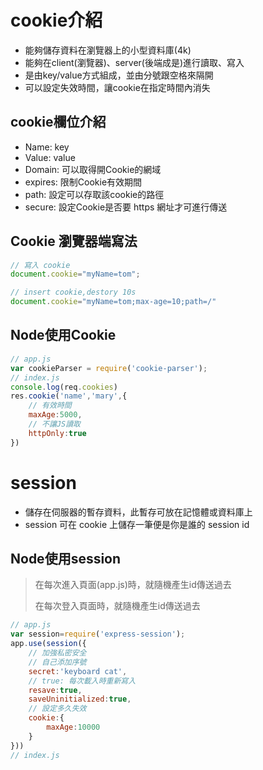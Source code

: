 # cookie介紹
* 能夠儲存資料在瀏覽器上的小型資料庫(4k)
* 能夠在client(瀏覽器)、server(後端成是)進行讀取、寫入
* 是由key/value方式組成，並由分號跟空格來隔開
* 可以設定失效時間，讓cookie在指定時間內消失
## cookie欄位介紹
* Name: key
* Value: value
* Domain: 可以取得開Cookie的網域
* expires: 限制Cookie有效期間
* path: 設定可以存取該cookie的路徑
* secure: 設定Cookie是否要 https 網址才可進行傳送
## Cookie 瀏覽器端寫法
```javascript
// 寫入 cookie
document.cookie="myName=tom";

// insert cookie,destory 10s
document.cookie="myName=tom;max-age=10;path=/"

```
## Node使用Cookie
```javascript
// app.js
var cookieParser = require('cookie-parser');
// index.js
console.log(req.cookies)
res.cookie('name','mary',{
    // 有效時間
    maxAge:5000,
    // 不讓JS讀取
    httpOnly:true
})
```
# session
* 儲存在伺服器的暫存資料，此暫存可放在記憶體或資料庫上
* session 可在 cookie 上儲存一筆便是你是誰的 session id
## Node使用session
> 在每次進入頁面(app.js)時，就隨機產生id傳送過去
>
> 在每次登入頁面時，就隨機產生id傳送過去
```javascript
// app.js
var session=require('express-session');
app.use(session({
    // 加強私密安全
    // 自己添加序號
    secret:'keyboard cat',
    // true: 每次載入時重新寫入
    resave:true,
    saveUninitialized:true,
    // 設定多久失效
    cookie:{
        maxAge:10000
    }
}))
// index.js

```